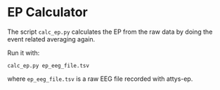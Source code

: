 # EP Calculator

The script `calc_ep.py` calculates the EP from the raw data
by doing the event related averaging again.

Run it with:

```
calc_ep.py ep_eeg_file.tsv
```

where `ep_eeg_file.tsv` is a raw EEG file recorded with attys-ep.
